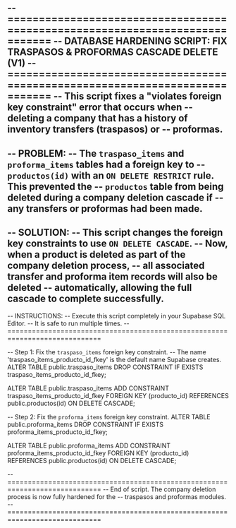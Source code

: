 -- =============================================================================
-- DATABASE HARDENING SCRIPT: FIX TRASPASOS & PROFORMAS CASCADE DELETE (V1)
-- =============================================================================
-- This script fixes a "violates foreign key constraint" error that occurs when
-- deleting a company that has a history of inventory transfers (traspasos) or
-- proformas.
--
-- PROBLEM:
-- The `traspaso_items` and `proforma_items` tables had a foreign key to
-- `productos(id)` with an `ON DELETE RESTRICT` rule. This prevented the
-- `productos` table from being deleted during a company deletion cascade if
-- any transfers or proformas had been made.
--
-- SOLUTION:
-- This script changes the foreign key constraints to use `ON DELETE CASCADE`.
-- Now, when a product is deleted as part of the company deletion process,
-- all associated transfer and proforma item records will also be deleted
-- automatically, allowing the full cascade to complete successfully.
--
-- INSTRUCTIONS:
-- Execute this script completely in your Supabase SQL Editor.
-- It is safe to run multiple times.
-- =============================================================================

-- Step 1: Fix the `traspaso_items` foreign key constraint.
-- The name 'traspaso_items_producto_id_fkey' is the default name Supabase creates.
ALTER TABLE public.traspaso_items
DROP CONSTRAINT IF EXISTS traspaso_items_producto_id_fkey;

ALTER TABLE public.traspaso_items
ADD CONSTRAINT traspaso_items_producto_id_fkey
FOREIGN KEY (producto_id)
REFERENCES public.productos(id)
ON DELETE CASCADE;

-- Step 2: Fix the `proforma_items` foreign key constraint.
ALTER TABLE public.proforma_items
DROP CONSTRAINT IF EXISTS proforma_items_producto_id_fkey;

ALTER TABLE public.proforma_items
ADD CONSTRAINT proforma_items_producto_id_fkey
FOREIGN KEY (producto_id)
REFERENCES public.productos(id)
ON DELETE CASCADE;


-- =============================================================================
-- End of script. The company deletion process is now fully hardened for the
-- traspasos and proformas modules.
-- =============================================================================